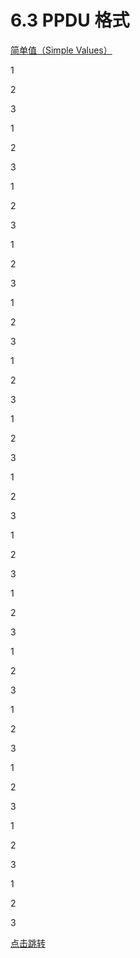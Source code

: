 # 6.3 PPDU 格式
<a name="simple_values"></a>

[简单值（Simple Values）](#simple_values)

1

2

3

1

2

3

1

2

3

1

2

3

1

2

3

1

2

3

1

2

3

1

2

3

1

2

3

1

2

3

1

2

3

1

2

3

1

2

3

1

2

3

1

2

3


[点击跳转](#jump)


 